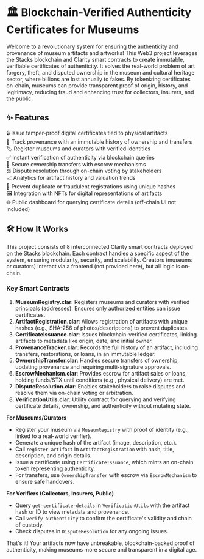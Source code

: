 # 🏛️ Blockchain-Verified Authenticity Certificates for Museums

Welcome to a revolutionary system for ensuring the authenticity and provenance of museum artifacts and artworks! This Web3 project leverages the Stacks blockchain and Clarity smart contracts to create immutable, verifiable certificates of authenticity. It solves the real-world problem of art forgery, theft, and disputed ownership in the museum and cultural heritage sector, where billions are lost annually to fakes. By tokenizing certificates on-chain, museums can provide transparent proof of origin, history, and legitimacy, reducing fraud and enhancing trust for collectors, insurers, and the public.

## ✨ Features

🔒 Issue tamper-proof digital certificates tied to physical artifacts  
📜 Track provenance with an immutable history of ownership and transfers  
🏷️ Register museums and curators with verified identities  
✅ Instant verification of authenticity via blockchain queries  
🔄 Secure ownership transfers with escrow mechanisms  
⚖️ Dispute resolution through on-chain voting by stakeholders  
📈 Analytics for artifact history and valuation trends  
🚫 Prevent duplicate or fraudulent registrations using unique hashes  
🖼️ Integration with NFTs for digital representations of artifacts  
🌐 Public dashboard for querying certificate details (off-chain UI not included)

## 🛠 How It Works

This project consists of 8 interconnected Clarity smart contracts deployed on the Stacks blockchain. Each contract handles a specific aspect of the system, ensuring modularity, security, and scalability. Creators (museums or curators) interact via a frontend (not provided here), but all logic is on-chain.

### Key Smart Contracts
1. **MuseumRegistry.clar**: Registers museums and curators with verified principals (addresses). Ensures only authorized entities can issue certificates.
2. **ArtifactRegistration.clar**: Allows registration of artifacts with unique hashes (e.g., SHA-256 of photos/descriptions) to prevent duplicates.
3. **CertificateIssuance.clar**: Issues blockchain-verified certificates, linking artifacts to metadata like origin, date, and initial owner.
4. **ProvenanceTracker.clar**: Records the full history of an artifact, including transfers, restorations, or loans, in an immutable ledger.
5. **OwnershipTransfer.clar**: Handles secure transfers of ownership, updating provenance and requiring multi-signature approvals.
6. **EscrowMechanism.clar**: Provides escrow for artifact sales or loans, holding funds/STX until conditions (e.g., physical delivery) are met.
7. **DisputeResolution.clar**: Enables stakeholders to raise disputes and resolve them via on-chain voting or arbitration.
8. **VerificationUtils.clar**: Utility contract for querying and verifying certificate details, ownership, and authenticity without mutating state.

**For Museums/Curators**  
- Register your museum via `MuseumRegistry` with proof of identity (e.g., linked to a real-world verifier).  
- Generate a unique hash of the artifact (image, description, etc.).  
- Call `register-artifact` in `ArtifactRegistration` with hash, title, description, and origin details.  
- Issue a certificate using `CertificateIssuance`, which mints an on-chain token representing authenticity.  
- For transfers, use `OwnershipTransfer` with escrow via `EscrowMechanism` to ensure safe handovers.  

**For Verifiers (Collectors, Insurers, Public)**  
- Query `get-certificate-details` in `VerificationUtils` with the artifact hash or ID to view metadata and provenance.  
- Call `verify-authenticity` to confirm the certificate's validity and chain of custody.  
- Check disputes in `DisputeResolution` for any ongoing issues.  

That's it! Your artifacts now have unbreakable, blockchain-backed proof of authenticity, making museums more secure and transparent in a digital age.